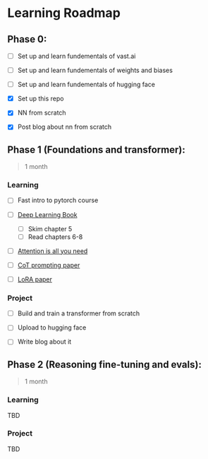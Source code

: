 # Learning Roadmap

## Phase 0:
- [ ] Set up and learn fundementals of vast.ai
- [ ] Set up and learn fundementals of weights and biases
- [ ] Set up and learn fundementals of hugging face
- [x] Set up this repo
- [x] NN from scratch
- [x] Post blog about nn from scratch


## Phase 1 (Foundations and transformer):
> 1 month

### Learning
- [ ] Fast intro to pytorch course
- [ ] [Deep Learning Book](https://www.deeplearningbook.org/)
    - [ ] Skim chapter 5
    - [ ] Read chapters 6-8
- [ ] [Attention is all you need](https://arxiv.org/pdf/1706.03762)
- [ ] [CoT prompting paper](https://arxiv.org/pdf/2201.11903)
- [ ] [LoRA paper](https://arxiv.org/pdf/2106.09685)


### Project
- [ ] Build and train a transformer from scratch
- [ ] Upload to hugging face
- [ ] Write blog about it


## Phase 2 (Reasoning fine-tuning and evals):
> 1 month

### Learning
TBD


### Project
TBD